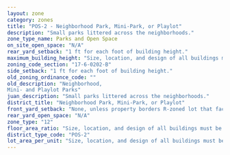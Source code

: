 ```yaml
---
layout: zone
category: zones
title: "POS-2 - Neighborhood Park, Mini-Park, or Playlot"
description: "Small parks littered across the neighborhoods."
zone_type_name: Parks and Open Space
on_site_open_space: "N/A"
rear_yard_setback: "1 ft for each foot of building height."
maximum_building_height: "Size, location, and design of all buildings must be approved by whichever local government owns the park or open space."
zoning_code_section: "17-6-0202-B"
side_setback: "1 ft for each foot of building height."
old_zoning_ordinance_code: ""
old_description: "Neighborhood,  
Mini- and Playlot Parks"
juan_description: "Small parks littered across the neighborhoods."
district_title: "Neighborhood Park, Mini-Park, or Playlot"
front_yard_setback: "None, unless property borders R-zoned lot that faces the same street. Then, front setback must be at least 50% of R lot&#39;s front setback."
rear_yard_open_space: "N/A"
zone_type: "12"
floor_area_ratio: "Size, location, and design of all buildings must be approved by whichever local government owns the park or open space."
district_type_code: "POS-2"
lot_area_per_unit: "Size, location, and design of all buildings must be approved by whichever local government owns the park or open space."
---
```

